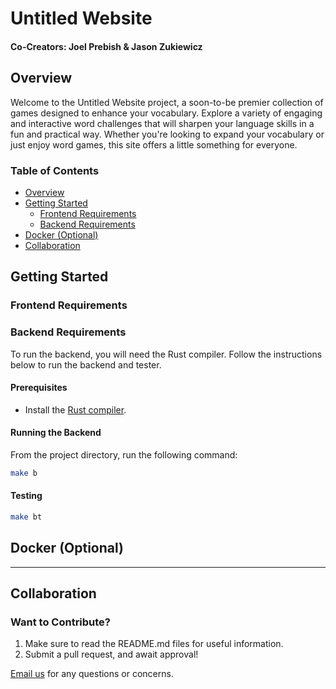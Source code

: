 # Untitled Website

#### Co-Creators: Joel Prebish & Jason Zukiewicz

## Overview

Welcome to the Untitled Website project, a soon-to-be premier collection of games designed to enhance your vocabulary. Explore a variety of engaging and interactive word challenges that will sharpen your language skills in a fun and practical way. Whether you're looking to expand your vocabulary or just enjoy word games, this site offers a little something for everyone.

### Table of Contents

- [Overview](#overview)
- [Getting Started](#getting-started)
    - [Frontend Requirements](#frontend-requirements)
    - [Backend Requirements](#backend-requirements)
- [Docker (Optional)](#docker-(optional))
- [Collaboration](#collaboration)

## Getting Started

### Frontend Requirements

### Backend Requirements

To run the backend, you will need the Rust compiler. Follow the instructions below to run the backend and tester.

#### Prerequisites

- Install the [Rust compiler](https://www.rust-lang.org/tools/install).

#### Running the Backend

From the project directory, run the following command:

```sh
make b
```

#### Testing

```sh
make bt
```

## Docker (Optional)



---
## Collaboration

### Want to Contribute?
1. Make sure to read the README.md files for useful information.
2. Submit a pull request, and await approval!

[Email us](collaboration-prebish@outlook.com) for any questions or concerns. 
